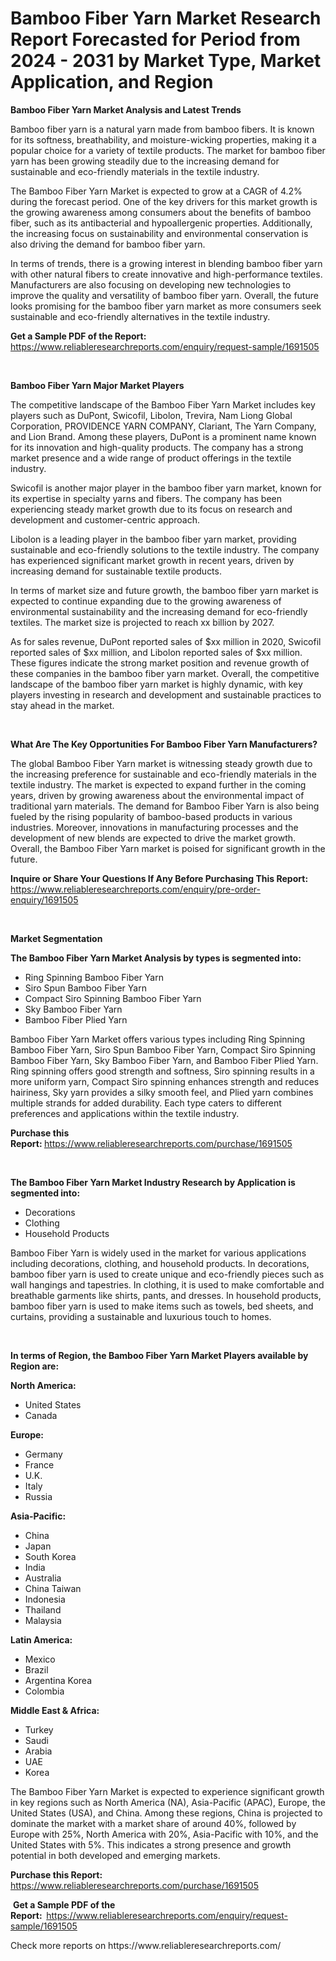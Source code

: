 <p><h1>Bamboo Fiber Yarn Market Research Report Forecasted for Period from 2024 -  2031 by Market Type, Market Application, and Region</h1></p><p><strong>Bamboo Fiber Yarn Market Analysis and Latest Trends</strong></p>
<p><p>Bamboo fiber yarn is a natural yarn made from bamboo fibers. It is known for its softness, breathability, and moisture-wicking properties, making it a popular choice for a variety of textile products. The market for bamboo fiber yarn has been growing steadily due to the increasing demand for sustainable and eco-friendly materials in the textile industry.</p><p>The Bamboo Fiber Yarn Market is expected to grow at a CAGR of 4.2% during the forecast period. One of the key drivers for this market growth is the growing awareness among consumers about the benefits of bamboo fiber, such as its antibacterial and hypoallergenic properties. Additionally, the increasing focus on sustainability and environmental conservation is also driving the demand for bamboo fiber yarn.</p><p>In terms of trends, there is a growing interest in blending bamboo fiber yarn with other natural fibers to create innovative and high-performance textiles. Manufacturers are also focusing on developing new technologies to improve the quality and versatility of bamboo fiber yarn. Overall, the future looks promising for the bamboo fiber yarn market as more consumers seek sustainable and eco-friendly alternatives in the textile industry.</p></p>
<p><strong>Get a Sample PDF of the Report:&nbsp;</strong> <a href="https://www.reliableresearchreports.com/enquiry/request-sample/1691505">https://www.reliableresearchreports.com/enquiry/request-sample/1691505</a></p>
<p>&nbsp;</p>
<p><strong>Bamboo Fiber Yarn Major Market Players</strong></p>
<p><p>The competitive landscape of the Bamboo Fiber Yarn Market includes key players such as DuPont, Swicofil, Libolon, Trevira, Nam Liong Global Corporation, PROVIDENCE YARN COMPANY, Clariant, The Yarn Company, and Lion Brand. Among these players, DuPont is a prominent name known for its innovation and high-quality products. The company has a strong market presence and a wide range of product offerings in the textile industry.</p><p>Swicofil is another major player in the bamboo fiber yarn market, known for its expertise in specialty yarns and fibers. The company has been experiencing steady market growth due to its focus on research and development and customer-centric approach.</p><p>Libolon is a leading player in the bamboo fiber yarn market, providing sustainable and eco-friendly solutions to the textile industry. The company has experienced significant market growth in recent years, driven by increasing demand for sustainable textile products.</p><p>In terms of market size and future growth, the bamboo fiber yarn market is expected to continue expanding due to the growing awareness of environmental sustainability and the increasing demand for eco-friendly textiles. The market size is projected to reach xx billion by 2027.</p><p>As for sales revenue, DuPont reported sales of $xx million in 2020, Swicofil reported sales of $xx million, and Libolon reported sales of $xx million. These figures indicate the strong market position and revenue growth of these companies in the bamboo fiber yarn market. Overall, the competitive landscape of the bamboo fiber yarn market is highly dynamic, with key players investing in research and development and sustainable practices to stay ahead in the market.</p></p>
<p>&nbsp;</p>
<p><strong>What Are The Key Opportunities For Bamboo Fiber Yarn Manufacturers?</strong></p>
<p><p>The global Bamboo Fiber Yarn market is witnessing steady growth due to the increasing preference for sustainable and eco-friendly materials in the textile industry. The market is expected to expand further in the coming years, driven by growing awareness about the environmental impact of traditional yarn materials. The demand for Bamboo Fiber Yarn is also being fueled by the rising popularity of bamboo-based products in various industries. Moreover, innovations in manufacturing processes and the development of new blends are expected to drive the market growth. Overall, the Bamboo Fiber Yarn market is poised for significant growth in the future.</p></p>
<p><strong>Inquire or Share Your Questions If Any Before Purchasing This Report:</strong> <a href="https://www.reliableresearchreports.com/enquiry/pre-order-enquiry/1691505">https://www.reliableresearchreports.com/enquiry/pre-order-enquiry/1691505</a></p>
<p>&nbsp;</p>
<p><strong>Market Segmentation</strong></p>
<p><strong>The Bamboo Fiber Yarn Market Analysis by types is segmented into:</strong></p>
<p><ul><li>Ring Spinning Bamboo Fiber Yarn</li><li>Siro Spun Bamboo Fiber Yarn</li><li>Compact Siro Spinning Bamboo Fiber Yarn</li><li>Sky Bamboo Fiber Yarn</li><li>Bamboo Fiber Plied Yarn</li></ul></p>
<p><p>Bamboo Fiber Yarn Market offers various types including Ring Spinning Bamboo Fiber Yarn, Siro Spun Bamboo Fiber Yarn, Compact Siro Spinning Bamboo Fiber Yarn, Sky Bamboo Fiber Yarn, and Bamboo Fiber Plied Yarn. Ring spinning offers good strength and softness, Siro spinning results in a more uniform yarn, Compact Siro spinning enhances strength and reduces hairiness, Sky yarn provides a silky smooth feel, and Plied yarn combines multiple strands for added durability. Each type caters to different preferences and applications within the textile industry.</p></p>
<p><strong>Purchase this Report:&nbsp;</strong><a href="https://www.reliableresearchreports.com/purchase/1691505">https://www.reliableresearchreports.com/purchase/1691505</a></p>
<p>&nbsp;</p>
<p><strong>The Bamboo Fiber Yarn Market Industry Research by Application is segmented into:</strong></p>
<p><ul><li>Decorations</li><li>Clothing</li><li>Household Products</li></ul></p>
<p><p>Bamboo Fiber Yarn is widely used in the market for various applications including decorations, clothing, and household products. In decorations, bamboo fiber yarn is used to create unique and eco-friendly pieces such as wall hangings and tapestries. In clothing, it is used to make comfortable and breathable garments like shirts, pants, and dresses. In household products, bamboo fiber yarn is used to make items such as towels, bed sheets, and curtains, providing a sustainable and luxurious touch to homes.</p></p>
<p>&nbsp;</p>
<p><strong>In terms of Region, the Bamboo Fiber Yarn Market Players available by Region are:</strong></p>
<p>
    <p> <strong> North America: </strong>
        <ul>
            <li>United States</li>
            <li>Canada</li>
        </ul>
        </p> 
    <p> <strong> Europe: </strong>
        <ul>
            <li>Germany</li>
            <li>France</li>
            <li>U.K.</li>
            <li>Italy</li>
            <li>Russia</li>
        </ul>
        </p> 
    <p> <strong> Asia-Pacific: </strong>
        <ul>
            <li>China</li>
            <li>Japan</li>
            <li>South Korea</li>
            <li>India</li>
            <li>Australia</li>
            <li>China Taiwan</li>
            <li>Indonesia</li>
            <li>Thailand</li>
            <li>Malaysia</li>
        </ul>
        </p> 
    <p> <strong> Latin America: </strong>
        <ul>
            <li>Mexico</li>
            <li>Brazil</li>
            <li>Argentina Korea</li>
            <li>Colombia</li>
        </ul>
        </p> 
    <p> <strong> Middle East & Africa: </strong>
        <ul>
            <li>Turkey</li>
            <li>Saudi</li>
            <li>Arabia</li>
            <li>UAE</li>
            <li>Korea</li>
        </ul>
    </p>
    </p>
<p><p>The Bamboo Fiber Yarn Market is expected to experience significant growth in key regions such as North America (NA), Asia-Pacific (APAC), Europe, the United States (USA), and China. Among these regions, China is projected to dominate the market with a market share of around 40%, followed by Europe with 25%, North America with 20%, Asia-Pacific with 10%, and the United States with 5%. This indicates a strong presence and growth potential in both developed and emerging markets.</p></p>
<p><strong>Purchase this Report: </strong><a href="https://www.reliableresearchreports.com/purchase/1691505">https://www.reliableresearchreports.com/purchase/1691505</a></p>
<p>&nbsp;<strong>Get a Sample PDF of the Report:&nbsp;&nbsp;</strong><a href="https://www.reliableresearchreports.com/enquiry/request-sample/1691505">https://www.reliableresearchreports.com/enquiry/request-sample/1691505</a></p>
<p><strong></strong></p>
<p>Check more reports on https://www.reliableresearchreports.com/</p>